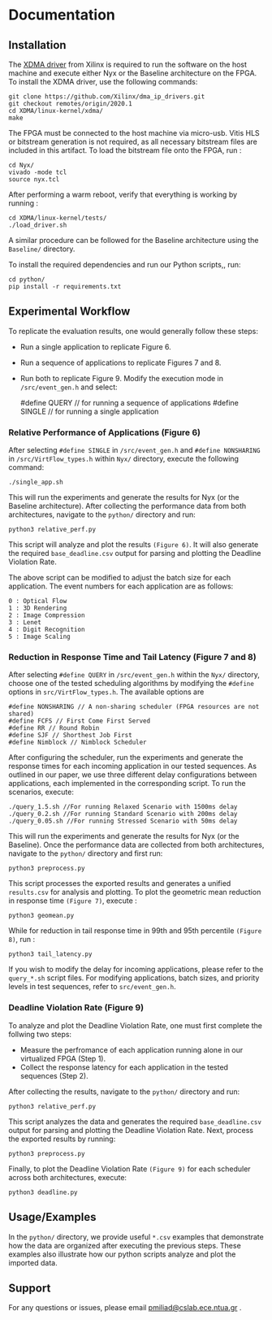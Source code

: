 
# Documentation



## Installation

The [XDMA driver](https://github.com/Xilinx/dma_ip_drivers) from Xilinx is required to run the software on the host machine and execute either Nyx or the Baseline architecture on the FPGA. To install the XDMA driver, use the following commands:

    git clone https://github.com/Xilinx/dma_ip_drivers.git
    git checkout remotes/origin/2020.1
    cd XDMA/linux-kernel/xdma/
    make

The FPGA must be connected to the host machine via micro-usb. Vitis HLS or bitstream generation is not required, as all necessary bitstream files are included in this artifact. To load the bitstream file onto the FPGA, run :

    cd Nyx/
    vivado -mode tcl
    source nyx.tcl

After performing a warm reboot, verify that everything is working by running : 
    
    cd XDMA/linux-kernel/tests/
    ./load_driver.sh

A similar procedure can be followed for the Baseline architecture using the `Baseline/` directory.

To install the required dependencies and run our Python scripts,, run:
    
    cd python/
    pip install -r requirements.txt

## Experimental Workflow

To replicate the evaluation results, one would generally follow these steps:
- Run a single application to replicate Figure 6.
- Run a sequence of applications to replicate Figures 7 and 8.
- Run both to replicate Figure 9.
Modify the execution mode in `/src/event_gen.h` and select:
    
    #define QUERY // for running a sequence of applications
    #define SINGLE // for running a single application

### Relative Performance of Applications (Figure 6)

After selecting `#define SINGLE` in `/src/event_gen.h` and `#define NONSHARING` in `/src/VirtFlow_types.h` within `Nyx/` directory, execute the following command:
    
    ./single_app.sh

This will run the experiments and generate the results for Nyx (or the Baseline architecture). After collecting the performance data from both architectures, navigate to the `python/` directory and run:

    python3 relative_perf.py

This script will analyze and plot the results `(Figure 6)`. It will also generate the required `base_deadline.csv` output for parsing and plotting the Deadline Violation Rate.

The above script can be modified to adjust the batch size for each application. The event numbers for each application are as follows:

    0 : Optical Flow
    1 : 3D Rendering
    2 : Image Compression
    3 : Lenet
    4 : Digit Recognition
    5 : Image Scaling      

### Reduction in Response Time and Tail Latency (Figure 7 and 8) 

After selecting `#define QUERY` in `/src/event_gen.h` within the `Nyx/` directory, choose one of the tested scheduling algorithms by modifying the `#define` options in `src/VirtFlow_types.h`. The available options are
    
    #define NONSHARING // A non-sharing scheduler (FPGA resources are not shared)
    #define FCFS // First Come First Served
    #define RR // Round Robin
    #define SJF // Shorthest Job First
    #define Nimblock // Nimblock Scheduler

After configuring the scheduler, run the experiments and generate the response times for each incoming application in our tested sequences. As outlined in our paper, we use three different delay configurations between applications, each implemented in the corresponding script. To run the scenarios, execute: 

    ./query_1.5.sh //For running Relaxed Scenario with 1500ms delay
    ./query_0.2.sh //For running Standard Scenario with 200ms delay 
    ./query_0.05.sh //For running Stressed Scenario with 50ms delay

This will run the experiments and generate the results for Nyx (or the Baseline). Once the performance data are collected from both architectures, navigate to the `python/` directory and first run:

    python3 preprocess.py

This script processes the exported results and generates a unified `results.csv` for analysis and plotting. To plot the geometric mean reduction in response time `(Figure 7)`, execute :

    python3 geomean.py 

While for reduction in tail response time in 99th and 95th percentile `(Figure 8)`, run :

    python3 tail_latency.py

If you wish to modify the delay for incoming applications, please refer to the `query_*.sh` script files. For modifying applications, batch sizes, and priority levels in test sequences, refer to `src/event_gen.h`.

### Deadline Violation Rate (Figure 9)

To analyze and plot the Deadline Violation Rate, one must first complete the follwing two steps: 
- Measure the perfromance of each application running alone in our virtualized FPGA (Step 1). 
- Collect the response latency for each application in the tested sequences (Step 2). 
    
After collecting the results, navigate to the `python/` directory and run:

    python3 relative_perf.py

This script analyzes the data and generates the required `base_deadline.csv` output for parsing and plotting the Deadline Violation Rate. Next, process the exported results by running:

    python3 preprocess.py

Finally, to plot the Deadline Violation Rate `(Figure 9)` for each scheduler across both architectures, execute:

    python3 deadline.py

    



## Usage/Examples

In the `python/` directory, we provide useful `*.csv` examples that demonstrate how the data are organized after executing the previous steps. These examples also illustrate how our python scripts analyze and plot the imported data.


## Support

For any questions or issues, please email pmiliad@cslab.ece.ntua.gr .



